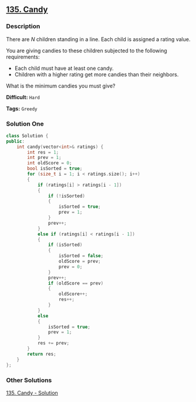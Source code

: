 ## [135. Candy](https://leetcode.com/problems/candy/description/)

### Description

There are *N* children standing in a line. Each child is assigned a rating value.

You are giving candies to these children subjected to the following requirements:

- Each child must have at least one candy.
- Children with a higher rating get more candies than their neighbors.

What is the minimum candies you must give?



**Difficult:** `Hard`

**Tags:** `Greedy`



### Solution One

```c++
class Solution {
public:
    int candy(vector<int>& ratings) {
        int res = 1;
        int prev = 1;
        int oldScore = 0;
        bool isSorted = true;
        for (size_t i = 1; i < ratings.size(); i++)
        {
            if (ratings[i] > ratings[i - 1])
            {
                if (!isSorted)
                {
                    isSorted = true;
                    prev = 1;
                }
                prev++;
            }
            else if (ratings[i] < ratings[i - 1])
            {
                if (isSorted)
                {
                    isSorted = false;
                    oldScore = prev;
                    prev = 0;
                }
                prev++;
                if (oldScore == prev)
                {
                    oldScore++;
                    res++;
                }
            }
            else
            {
                isSorted = true;
                prev = 1;
            }
            res += prev;
        }
        return res;
    }
};
```



### Other Solutions

[135. Candy - Solution](https://leetcode.com/problems/candy/solution/)